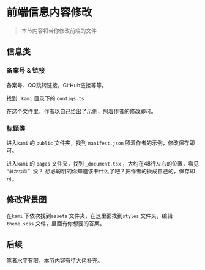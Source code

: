 # 前端信息内容修改

> 本节内容将带你修改前端的文件

## 信息类

### 备案号 & 链接

备案号、QQ跳转链接，GitHub链接等等。

找到 ` kami` 目录下的 ` configs.ts `

在这个文件里，作者以自己给出了示例，照着作者的修改即可。

### 标题类

进入`kami` 的 `public` 文件夹，找到 `manifest.json` 照着作者的示例，修改保存即可。

进入`kami` 的 `pages` 文件夹，找到 `_document.tsx` ，大约在48行左右的位置，看见 `“静かな森” `没？ 想必聪明的你知道该干什么了吧？把作者的换成自己的，保存即可。

## 修改背景图

在`kami`  下依次找到`assets`  文件夹，在这里面找到`styles` 文件夹，编辑 `theme.scss` 文件，里面有你想要的答案。

## 后续

笔者水平有限，本节内容有待大佬补充。


